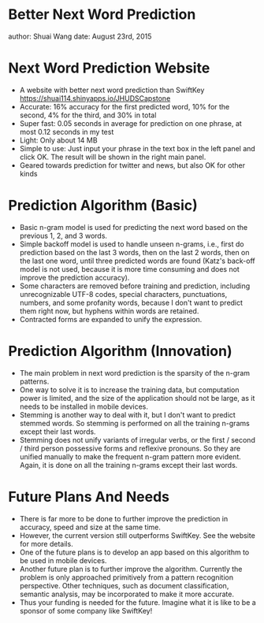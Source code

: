 Better Next Word Prediction
========================================================
author: Shuai Wang
date: August 23rd, 2015

Next Word Prediction Website
========================================================

- A website with better next word prediction than SwiftKey
https://shuai114.shinyapps.io/JHUDSCapstone
- Accurate: 16% accuracy for the first predicted word, 10% for the second, 4% for the third, and 30% in total
- Super fast: 0.05 seconds in average for prediction on one phrase, at most 0.12 seconds in my test
- Light: Only about 14 MB
- Simple to use: Just input your phrase in the text box in the left panel and click OK. The result will be shown in the right main panel.
- Geared towards prediction for twitter and news, but also OK for other kinds

Prediction Algorithm (Basic)
========================================================

- Basic n-gram model is used for predicting the next word based on the previous 1, 2, and 3 words.
- Simple backoff model is used to handle unseen n-grams, i.e., first do prediction based on the last 3 words, then on the last 2 words, then on the last one word, until three predicted words are found (Katz's back-off model is not used, because it is more time consuming and does not improve the prediction accuracy).
- Some characters are removed before training and prediction, including unrecognizable UTF-8 codes, special characters, punctuations, numbers, and some profanity words, because I don't want to predict them right now, but hyphens within words are retained.
- Contracted forms are expanded to unify the expression.

Prediction Algorithm (Innovation)
========================================================

- The main problem in next word prediction is the sparsity of the n-gram patterns.
- One way to solve it is to increase the training data, but computation power is limited, and the size of the application should not be large, as it needs to be installed in mobile devices.
- Stemming is another way to deal with it, but I don't want to predict stemmed words. So stemming is performed on all the training n-grams except their last words.
- Stemming does not unify variants of irregular verbs, or the first / second / third person possessive forms and reflexive pronouns. So they are unified manually to make the frequent n-gram pattern more evident. Again, it is done on all the training n-grams except their last words.

Future Plans And Needs
========================================================

- There is far more to be done to further improve the prediction in accuracy, speed and size at the same time.
- However, the current version still outperforms SwiftKey. See the website for more details.
- One of the future plans is to develop an app based on this algorithm to be used in mobile devices.
- Another future plan is to further improve the algorithm. Currently the problem is only approached primitively from a pattern recognition perspective. Other techniques, such as document classification, semantic analysis, may be incorporated to make it more accurate.
- Thus your funding is needed for the future. Imagine what it is like to be a sponsor of some company like SwiftKey! 

